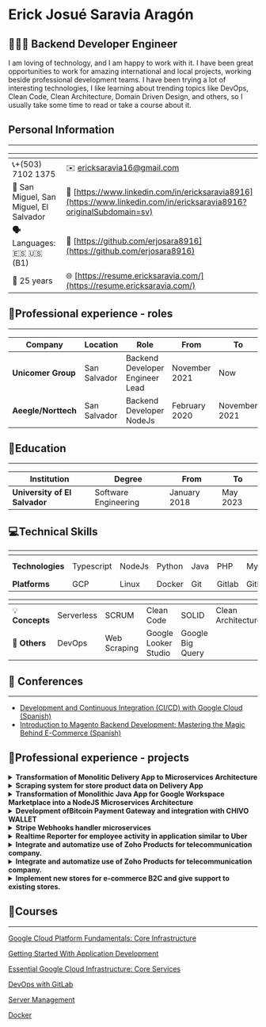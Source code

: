 # Erick Josué Saravia Aragón

## 👨🏽‍💻 Backend Developer Engineer

I am loving of technology, and I am happy to work with it. I have been great opportunities to work for amazing international and local projects, working beside professional development teams. I have been trying a lot of interesting technologies, I like learning about trending topics like DevOps, Clean Code, Clean Architecture, Domain Driven Design, and others, so I usually take some time to read or take a course about it.

## Personal Information

---

| <!--  -->                              | <!--  -->                                                              |
| -------------------------------------- | ---------------------------------------------------------------------- |
| 📞+(503) 7102 1375                     | ✉️ [ericksaravia16@gmail.com](mailto:ericksaravia16@gmail.com)          |
| 📌 San Miguel, San Miguel, El Salvador | 👤 [https://www.linkedin.com/in/ericksaravia8916](https://www.linkedin.com/in/ericksaravia8916?originalSubdomain=sv)        |
| **🗣️** Languages: 🇪🇸 🇺🇸 (B1)           | 📁 [https://github.com/erjosara8916](https://github.com/erjosara8916) |
🎁 25 years | 🌐 [https://resume.ericksaravia.com/](https://resume.ericksaravia.com/)

## **🏢Professional experience - roles**

---

| Company             | Location     | Role                            | From          | To            |
| ------------------- | ------------ | ------------------------------- | ------------- | ------------- |
| **Unicomer Group**  | San Salvador | Backend Developer Engineer Lead | November 2021 | Now           |
| **Aeegle/Norttech** | San Salvador | Backend Developer NodeJs        | February 2020 | November 2021 |

## 📜Education

---

| Institution                   | Degree               | From         | To       |
| ----------------------------- | -------------------- | ------------ | -------- |
| **University of El Salvador** | Software Engineering | January 2018 | May 2023 |


## 💻Technical Skills

| <!--  -->        | <!--  -->  | <!--  --> | <!--  --> | <!--  -->  | <!--  --> | <!--  --> | <!--  --> | <!--  --> |
| ---------------- | ---------- | --------- | --------- | ---------- | --------- | --------- | --------- | --------- |
| **Technologies** | Typescript | NodeJs    | Python      | Java | PHP | MySql     | Postgress | Mongo DB  |
| **Platforms**    | GCP        | Linux     | Docker    | Git        | Gitlab    | Github    |  Bitbucket | Jira

| <!--  -->    | <!--  -->  | <!--  -->    | <!--  -->  | <!--  --> | <!--  -->          |
| ------------ | ---------- | ------------ | ---------- | --------- | ------------------ |
| 💡 **Concepts** | Serverless | SCRUM        | Clean Code | SOLID     | Clean Architecture |
| 💫 **Others**   | DevOps     | Web Scraping |   Google Looker Studio     |  Google  Big Query     |           |

## 📣 Conferences

---

- [Development and Continuous Integration (CI/CD) with Google Cloud (Spanish)](https://youtu.be/ke0YrDHLdS8)
- [Introduction to Magento Backend Development: Mastering the Magic Behind E-Commerce (Spanish) ](https://www.youtube.com/live/jZQSKy5eHz4?si=a87KSV6TsTnn7skv)

## 💼Professional experience - projects

<details>
	<summary>
		<b>Transformation of Monolitic Delivery App to Microservices Architecture</b>
	</summary>

- **Description:** Transformed a legacy Super App platform from a monolithic architecture to a microservices-based model, addressing performance issues and optimizing scalability. The platform, initially developed in PHP, lacked the ability to efficiently handle a growing user base, especially in a cost-effective manner in the cloud environment.
- **Position/role:** Back End Developer, Cloud Architect, DevOps
- **Responsibilities and Achievements:**
    - Analysed the existing monolithic solution to identify performance bottlenecks and scalability challenges.
    - Proposed and designed a microservices architecture to enhance overall app performance and scalability.
    - Developed microservices from scratch using NodeJS and ExpressJS, ensuring compatibility with Web, Android, and iOS applications.
    - Implemented a dedicated images microservice, reducing the load on the main server and enhancing system efficiency.
    - Leveraged GCP (Google Cloud Platform) for hosting microservices and optimizing resource utilization.
    - Maintained compatibility by exposing the same HTTP resources as the previous PHP-based services, ensuring a seamless transition for clients.
    - Achieved significant performance improvements, addressing the challenge of accommodating a large number of concurrent users.
- **Technologies/frameworks: `NodeJs, ExpressJS, MySql, Google Cloud Functions, Google Cloud Run, Google Cloud Storage, Google Cloud Sql, Google Cloud PubSub, Google Cloud Compute Engine, Google Cloud Build, Bitbucket, PHP, Docker`**
</details>

<details>
	<summary>
		<b>Scraping system for store product data on Delivery App</b>
	</summary>

- **Description:** Developed a scraping system to gather product data from popular stores, enhancing the company's delivery application for users. The objective was to create a microservice capable of retrieving comprehensive information about products and promotions from various stores and updating the data within the company's delivery application.
- **Position/role:** Back End Developer, Cloud Architech, DevOps
- **Responsibilities and Achievements:**
  - Evaluated the existing microservice and presented a proposal for a new version with improvements in automation, independence, and overall architecture.
  - Developed new scripts to extract data from additional stores and integrated them into the microservice.
  - Utilized NodeJs and Typescript for efficient script execution and flexibility in handling diverse data sources.
  - Implemented data persistence using MongoDB, optimizing storage for product-related information.
  - Established APIs to facilitate external interactions and enhance the microservice's functionality.
  - Orchestrated microservices communication through events, fostering a seamless and efficient architecture.
  - Leveraged Google Cloud Platform (GCP) for robust hosting and scalable infrastructure.
  - Contributed to enhancing the microservice's capabilities in automating data updates and ensuring independence from specific store implementations.
- **Technologies/frameworks: `NodeJs, ExpressJS, Puppeter, Cheerio, MySql, Google Cloud Functions, Google Cloud Run, Google Cloud Storage, Google Cloud Sql, Google Cloud PubSub, Google Cloud Compute Engine, Google Cloud Build, Bitbucket, Docker, Mongo DB`**
</details>



<details>
	<summary>
		<b>Transformation of Monolithic Java App for Google Workspace Marketplace into a NodeJS Microservices Architecture</b>
	</summary>

- **Description:** Worked the transformation of a monolithic Java application, utilized within the Google Workspace Marketplace, into a modern microservices architecture powered by NodeJS. The focus of the project was to migrate building technologies for a Google Workspace application that managed email signatures for companies. The company aimed to transition from Java to NodeJS and embrace a serverless architecture.
- **Position/role:** Backend Developer, Cloud Architect, DevOps
- **Responsibilities and Achievements:**
    - Defined and designed new microservices to align with the NodeJS technology stack and adhere to a serverless architecture.
    - Orchestrated the migration of the application's technologies, ensuring a seamless transition and minimal disruption to existing functionalities.
    - Implemented microservices in NodeJS, leveraging Typescript and ExpressJS for enhanced development efficiency.
    - Utilized Google Cloud Platform (GCP) services, such as Google Cloud Run for APIs and Google Cloud Functions for event management via PubSub.
    - Established integrations with external services, including Zoho CRM, Zoho Subscriptions, and Zoho Books, to enhance the application's capabilities.
    - Engineered a scalable and efficient system that allowed for easy expansion and maintenance in response to evolving business needs.
- **Technologies/frameworks: `NodeJs, Typescript, ExpressJS, MySql, Java, Google Workspace, Google Cloud Storage, Google Cloud Run, Google Cloud Functions, Google Cloud Sql, Google Cloud PubSub, Google Cloud App Engine, Google Cloud Build, Bitbucket, Zoho CRM, Zoho Subscriptions, Zoho Books`**
</details>

    

<details>
	<summary>
		<b>Development ofBitcoin Payment Gateway and integration with CHIVO WALLET</b>
	</summary>

- **Description:** Played a pivotal role in the development of a Bitcoin Payment Gateway following the approval of Bitcoin as legal tender in El Salvador. The project aimed to provide businesses with a robust Payment Gateway Solution tailored to the unique requirements of the emerging Bitcoin economy. Additionally, incorporated support for CHIVO WALLET, an application provited by the government for cryptocurrency transactions.
- **Position/role:** Backend Developer, Cloud Architect, DevOps
- **Responsibilities and Achievements:**
    - Undertook an in-depth exploration of Bitcoin technology, gaining comprehensive knowledge of its workings, use cases, and associated technologies.
    - Collaborated in adapting an existing Open Source Solution to serve as the foundation for the Payment Gateway, addressing bugs and enhancing its capabilities.
    - Implemented new features, including seamless integration with the CHIVO WALLET application, overcoming the challenge of external invoice payments.
    - Executed development tasks using a technology stack centered around NodeJs, Typescript, NestJs, and C#, ensuring a robust and scalable solution.
    - Employed Docker for containerization, facilitating consistent deployment across diverse environments.
    - Administered Bitcoin nodes and managed aspects of the Lightning Network, including channels and balance monitoring.
    - Leveraged cloud services from Google Cloud Platform (GCP) and Azure for scalable infrastructure and data storage.
    - Integrated CHIVO services into the payment gateway, enabling smooth transactions and compliance with government regulations.
    - Employed PostgreSQL for efficient data management and utilized BigQuery for analytical insights.
- **Technologies/frameworks: `NodeJs, Typescript, NestJs, C#, Google Cloud Compute Engine, Google Cloud Cloud Run, Google Cloud SQL, Microsoft Azure, Chivo Wallet, Docker, PostgreSQL, Bitcoin Nodes, Lightning Network, BigQuery`**

</details>

<details>
	<summary>
		<b>Stripe Webhooks handler microservices</b>
	</summary>

- **Descripcion:** Led the implementation of a sophisticated Stripe Webhooks handler microservices system for a city. The primary objective was to automate and streamline the handling of Stripe payment events and synchronize them seamlessly with their Xero CRM account, eliminating the need for manual intervention in previously labor-intensive processes.
- **Position/role:** Backend Developer, Cloud Architect, DevOps
- **Responsibilities and Achievements:**
    - Defined the entire architecture to meet the requirements of automating Stripe events synchronization with Xero CRM.
    - Architected the solution using NodeJs, incorporating Typescript to enhance code maintainability and scalability.
    - Leveraged Serverless architecture to align with the company's preference for Functions as a Service (FaaS) for backend operations.
    - Implemented Google Cloud Platform (GCP) PubSub for efficient event-driven communication between microservices.
    - Utilized Firestore for real-time data synchronization and storage, ensuring data consistency across distributed components.
    - Integrated with BigQuery for analytical insights into payment trends and customer behaviors.
    - Established robust connections with Xero CRM and Stripe, ensuring seamless data flow and accuracy in financial records.
    - Introduced a streamlined deployment process, breaking down deployments into controlled steps to significantly reduce deployment times.
    - Ensured data security and compliance with industry standards throughout the integration process.
- **Technologies/frameworks: `NodeJs, Typescript, Serverless, Google Cloud PubSub, Firebase Functions, Google Cloud Firestore, Google Cloud BigQuery, Xero CRM, Stripe`**
</details>


<details>
	<summary>
		<b>Realtime Reporter for employee activity in application similar to Uber</b>
	</summary>

- **Description:** The company uses a platform to manage its employees and check their activity in real-time. So they wanted to get reports about the employee's activity across the time, they wanted to know if the employees were online in the time assigned
- **Position/role:** Backend Developer, Cloud Architect, DevOps.
- **Responsibilities and Achievements:**
    - Analyzed the company's requirements and proposed an architecture to implement a real-time reporting system for employee activities.
    - Leveraged NodeJs for backend development, ensuring a responsive and scalable solution for tracking and reporting employee activity.
    - Stored data efficiently in Google Cloud BigQuery, enabling seamless retrieval and analysis of historical and real-time activity data.
    - Utilized Firestore for real-time data synchronization, ensuring the availability of the latest information for reporting purposes.
    - Employed Serverless architecture to enhance flexibility and reduce operational overhead.
    - Integrated Google Cloud Data Studio to visualize and present comprehensive reports on employee activity trends.
    - Programmed microservice execution with Google Cloud Scheduler, automating the generation and updating of activity reports.
    - Ensured the security and privacy of employee data while providing meaningful insights into their online presence during specified timeframes.
- **Technologies/frameworks: `NodeJs, ExpressJs, Google Cloud Firestore, Google Cloud Functions, Google Cloud Run, Google Data Studio (Google Looker Studio), Google Spreadsheets, Web Scraping`**
</details>


<details>
	<summary>
		<b>Integrate and automatize use of Zoho Products for telecommunication company.</b>
	</summary>

- **Description:** Led the initiative to optimize and customize internal integrations across Zoho products for a telecommunications company. The objective was to enhance operational efficiency by seamlessly connecting and automating processes within Zoho Projects, Zoho Books, Zoho CRM, and Zoho Recruits. This involved a comprehensive analysis of company processes and operations, proposing tailored improvements and leveraging various technologies.
- **Position/role:** Backend Developer, Cloud Architect, DevOps
- **Responsibilities and Achievements:**
    - Conducted a thorough analysis of the company's operations and processes, identifying opportunities for improvements and automation within Zoho modules.
    - Proposed and implemented custom integrations utilizing webhooks, REST APIs, and Google Cloud Platform (GCP) products for enhanced connectivity.
    - Utilized NodeJs for backend development, ensuring a scalable and efficient solution for integrating Zoho products.
    - Implemented a serverless architecture to improve flexibility and reduce operational complexity.
    - Leveraged GCP PubSub as an event handler, facilitating seamless communication between components and ensuring real-time data updates.
    - Developed Cloud Functions to serve as backend-as-a-service, seamlessly integrating with the Zoho Platform and accommodating specific events.
    - Customized integrations for Zoho Projects, Zoho Books, Zoho CRM, and Zoho Recruits, responding to specific events and streamlining data flow.
    - Ensured data security and compliance with Zoho's standards throughout the integration process.
- **Technologies/frameworks: `NodeJs, Google CLoud Functions, Google Cloud PubSub, Google AppSheet, Google SpreadSheet, Google AppScript, Google Cloud Storage, Zoho Projects, Zoho Books, Zoho CRM, Zoho Recruits`**

</details>


<details>
	<summary>
		<b>Integrate and automatize use of Zoho Products for telecommunication company.</b>
	</summary>

- **Migrate e-commerce B2B developed in Magento 1 into Magento 2 (Adobo Commerce Cloud)**
- **Description:** Planning and execution of a comprehensive migration project, including the transfer of critical features and data such as customer information, products, attributes, and categories.
- **Responsibilities and Achievements:**
    - Spearheaded the definition of a workflow, ensuring seamless collaboration among team members throughout the project lifecycle.
    - Configured the platform on Adobe Commerce Cloud, establishing continuous deployment practices by integrating with GitLab repository.
    - Orchestrated the integration of project repository with Jira platform, streamlining team activities through automation.
    - Migrate and implement customized modules into the new platform.
    - Proposed and executed strategies for successful migration of all products including their attributes from legacy to new platform
    - Provided frontend theme customization support.
- **Technologies/frameworks: `Adobe Commerce Cloud, NGinx, PHP, SQL, JavaScript, Symphony Framework (PHP)`**

</details>

<details>
	<summary>
		<b>Implement new stores for e-commerce B2C and give support to existing stores.</b>
	</summary>

- **Description: I**mplement new stores in an existing project of Adobe Commerce Cloud defining their content, configuration and successfully integration beside to the existing stores, furthermore, to give support to all stores in the platform correcting bugs, and adding new features like new payment methods
- **Position/role:** Backend Developer Lead, Frontend Developer
- **Responsibilities and Achievements:**
    - Developed and implemented a new payment method, enhancing the platform's payment options and improving user experience.
    - Provided expert support in resolving bugs and issues for both new and existing stores, ensuring smooth functioning of the e-commerce platform.
    - Successfully integrated new stores alongside existing ones, maintaining consistency and coherence across the platform.
    - Collaborated with team members on research initiatives aimed at optimizing platform performance and enhancing user satisfaction.
- **Technologies/frameworks: `Adobe Commerce Cloud, NGinx, PHP, SQL, JavaScript, Symphony Framework (PHP)`**
</details>

## 📄Courses

---

[Google Cloud Platform Fundamentals: Core Infrastructure](https://www.coursera.org/account/accomplishments/verify/DGHSFBHD9U9U?utm_source=link&utm_campaign=copybutton_certificate)

[Getting Started With Application Development](https://www.coursera.org/account/accomplishments/records/T3VWM33MW7H4)

[Essential Google Cloud Infrastructure: Core Services](https://www.coursera.org/account/accomplishments/records/LEWBHN67TVDU)

[DevOps with GitLab](https://platzi.com/p/ericksaravia.professional/curso/1526-gitlab/diploma/detalle/)

[Server Management](https://platzi.com/p/ericksaravia.professional/curso/1667-linux/diploma/detalle/)

[Docker](https://platzi.com/p/ericksaravia.professional/curso/2066-docker/diploma/detalle/)
